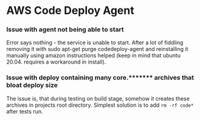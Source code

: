# AWS Code Deploy Agent

### Issue with agent not being able to start

Error says nothing - the service is unable to start. After a lot of fiddling removing it with sudo apt-get purge codedeploy-agent and reinstalling it manually using amazon instructions helped (keep in mind that ubuntu 20.04. requires a workaround in install).

### Issue with deploy containing many core.\*\*\*\*\*\*\* archives that bloat deploy size

The issue is, that during testing on build stage, somehow it creates these archives in projects root directory. Simplest solution is to add ```rm -rf code*``` after tests run.